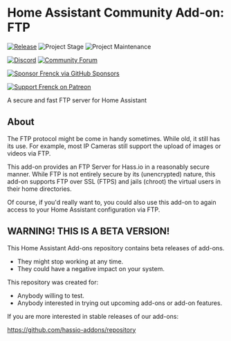 # Home Assistant Community Add-on: FTP

[![Release][release-shield]][release] ![Project Stage][project-stage-shield] ![Project Maintenance][maintenance-shield]

[![Discord][discord-shield]][discord] [![Community Forum][forum-shield]][forum]

[![Sponsor Frenck via GitHub Sponsors][github-sponsors-shield]][github-sponsors]

[![Support Frenck on Patreon][patreon-shield]][patreon]

A secure and fast FTP server for Home Assistant

## About

The FTP protocol might be come in handy sometimes. While old,
it still has its use. For example, most IP Cameras still support the upload
of images or videos via FTP.

This add-on provides an FTP Server for Hass.io in a reasonably secure manner.
While FTP is not entirely secure by its (unencrypted) nature, this add-on
supports FTP over SSL (FTPS) and jails (chroot) the virtual users in their
home directories.

Of course, if you'd really want to, you could also use this add-on to again
access to your Home Assistant configuration via FTP.

## WARNING! THIS IS A BETA VERSION!

This Home Assistant Add-ons repository contains beta releases of add-ons.

- They might stop working at any time.
- They could have a negative impact on your system.

This repository was created for:

- Anybody willing to test.
- Anybody interested in trying out upcoming add-ons or add-on features.

If you are more interested in stable releases of our add-ons:

<https://github.com/hassio-addons/repository>

[discord-shield]: https://img.shields.io/discord/478094546522079232.svg
[discord]: https://discord.me/hassioaddons
[forum-shield]: https://img.shields.io/badge/community-forum-brightgreen.svg
[forum]: https://community.home-assistant.io/t/home-assistant-community-add-on-ftp/36799?u=frenck
[github-sponsors-shield]: https://frenck.dev/wp-content/uploads/2019/12/github_sponsor.png
[github-sponsors]: https://github.com/sponsors/frenck
[maintenance-shield]: https://img.shields.io/maintenance/yes/2021.svg
[patreon-shield]: https://frenck.dev/wp-content/uploads/2019/12/patreon.png
[patreon]: https://www.patreon.com/frenck
[project-stage-shield]: https://img.shields.io/badge/project%20stage-production%20ready-brightgreen.svg
[release-shield]: https://img.shields.io/badge/version-v4.2.1-blue.svg
[release]: https://github.com/hassio-addons/addon-ftp/tree/v4.2.1